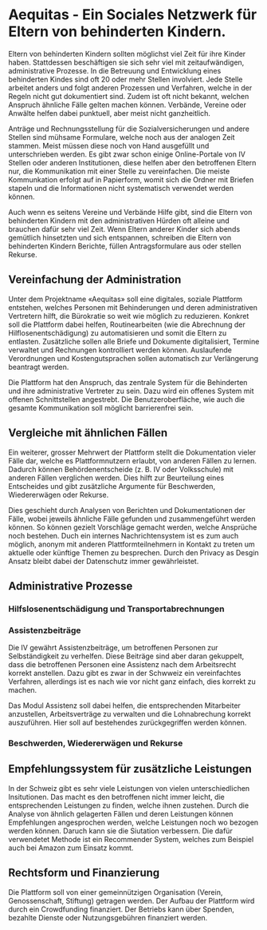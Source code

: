 # Aequitas - Ein Sociales Netzwerk für Eltern von behinderten Kindern.

Eltern von behinderten Kindern sollten möglichst viel Zeit für ihre Kinder haben. Stattdessen beschäftigen sie sich sehr viel mit zeitaufwändigen, administrative Prozesse. In die Betreuung und Entwicklung eines behinderten Kindes sind oft 20 oder mehr Stellen involviert. Jede Stelle arbeitet anders und folgt anderen Prozessen und Verfahren, welche in der Regeln nicht gut dokumentiert sind. Zudem ist oft nicht bekannt, welchen Anspruch ähnliche Fälle gelten machen können. Verbände, Vereine oder Anwälte helfen dabei punktuell, aber meist nicht ganzheitlich.

Anträge und Rechnungsstellung für die Sozialversicherungen und andere Stellen sind mühsame Formulare, welche noch aus der analogen Zeit stammen. Meist müssen diese noch von Hand ausgefüllt und unterschrieben werden. Es gibt zwar schon einige Online-Portale von IV Stellen oder anderen Institutionen, diese helfen aber den betroffenen Eltern nur, die Kommunikation mit einer Stelle zu vereinfachen. Die meiste Kommunkation erfolgt auf in Papierform, womit sich die Ordner mit Briefen stapeln und die Informationen nicht systematisch verwendet werden können.

Auch wenn es seitens Vereine und Verbände Hilfe gibt, sind die Eltern von behinderten Kindern mit den administrativen Hürden oft alleine und brauchen dafür sehr viel Zeit. Wenn Eltern anderer Kinder sich abends gemütlich hinsetzten und sich entspannen, schreiben die Eltern von behinderten Kindern Berichte, füllen Antragsformulare aus oder stellen Rekurse.

## Vereinfachung der Administration

Unter dem Projektname «Aequitas» soll eine digitales, soziale Plattform entstehen, welches Personen mit Behinderungen und deren administrativen Vertretern hilft, die Bürokratie so weit wie möglich zu reduzieren. Konkret soll die Plattform dabei helfen, Routinearbeiten (wie die Abrechnung der Hilflosenentschädigung) zu automatisieren und somit die Eltern zu entlasten. Zusätzliche sollen alle Briefe und Dokumente digitalisiert, Termine verwaltet und Rechnungen kontrolliert werden können. Auslaufende Verordnungen und Kostengutsprachen sollen automatisch zur Verlängerung beantragt werden.

Die Plattform hat den Anspruch, das zentrale System für die Behinderten und ihre administrative Vertreter zu sein. Dazu wird ein offenes System mit offenen Schnittstellen angestrebt. Die Benutzeroberfläche, wie auch die gesamte Kommunikation soll möglicht barrierenfrei sein.

## Vergleiche mit ähnlichen Fällen

Ein weiterer, grosser Mehrwert der Plattform stellt die Dokumentation vieler Fälle dar, welche es Plattformnutzern erlaubt, von anderen Fällen zu lernen. Dadurch können Behördenentscheide (z. B. IV oder Volksschule) mit anderen Fällen verglichen werden. Dies hilft zur Beurteilung eines Entscheides und gibt zusätzliche Argumente für Beschwerden, Wiedererwägen oder Rekurse.

Dies geschieht durch Analysen von Berichten und Dokumentationen der Fälle, wobei jeweils ähnliche Fälle gefunden und zusammengeführt werden können. So können gezielt Vorschläge gemacht werden, welche Ansprüche noch bestehen. Duch ein internes Nachrichtensystem ist es zum auch möglich, anonym mit anderen Plattformteilnehmern in Kontakt zu treten um aktuelle oder künftige Themen zu besprechen. Durch den Privacy as Desgin Ansatz bleibt dabei der Datenschutz immer gewährleistet.  

## Administrative Prozesse 

### Hilfslosenentschädigung und Transportabrechnungen



### Assistenzbeiträge

Die IV gewährt Assistenzbeiträge, um betroffenen Personen zur Selbständigkeit zu verhelfen. Diese Beiträge sind aber daran gekuppelt, dass die betroffenen Personen eine Assistenz nach dem Arbeitsrecht korrekt anstellen. Dazu gibt es zwar in der Schwweiz ein vereinfachtes Verfahren, allerdings ist es nach wie vor nicht ganz einfach, dies korrekt zu machen. 

Das Modul Assistenz soll dabei helfen, die entsprechenden Mitarbeiter  anzustellen, Arbeitsverträge zu verwalten und die Lohnabrechung korrekt auszuführen. Hier soll auf bestehendes zurückgegriffen werden können.

### Beschwerden, Wiedererwägen und Rekurse

## Empfehlungssystem für zusätzliche Leistungen

In der Schweiz gibt es sehr viele Leistungen von vielen unterschiedlichen Insitutionen. Das macht es den betroffenen nicht immer leicht, die entsprechenden Leistungen zu finden, welche ihnen zustehen. 
Durch die Analyse von ähnlich gelagerten Fällen und deren Leistungen können Empfehlungen angesprochen werden, welche Leistungen noch wo bezogen werden können. Daruch kann sie die Siutation verbessern. Die dafür verwendetet Methode ist ein Recommender System, welches zum Beispiel auch bei Amazon zum Einsatz kommt. 

## Rechtsform und Finanzierung

Die Plattform soll von einer gemeinnützigen Organisation (Verein, Genossenschaft, Stiftung) getragen werden. Der Aufbau der Plattform wird durch ein Crowdfunding finanziert. Der Betriebs kann über Spenden, bezahlte Dienste oder Nutzungsgebühren finanziert werden. 
